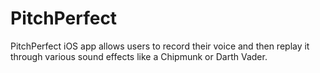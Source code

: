 # PitchPerfect
PitchPerfect iOS app allows users to record their voice and then replay it through various sound effects like a Chipmunk or Darth Vader.
